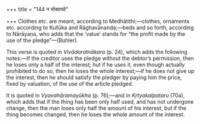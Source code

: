 +++
title = "144 न भोक्तव्यो"

+++
Clothes etc. are meant, according to Medhātithi;—clothes, ornaments etc.
according to Kullūka and Rāghavānanda;—beds and so forth, according to
Nārāyaṇa, who adds that the ‘value’ stands for “the profit made by the
use of the pledge”—(Buhler).

This verse is quoted in *Vivādaratnākara* (p. 24), which adds the
following notes:—If the creditor uses the pledge without the debtor’s
permission, then he loses only a half of the interest; hut if he uses
it, even though actually prohibited to do so, then he loses the whole
interest;—if he does not give up the interest, then he should satisfy
the pledger by paying him the price, fixed by valuation, of the use of
the article pledged.

It is quoted in *Vyavahāramayūkha* (p. 76);—and in *Kṛtyakalpataru*
(70a), which adds that if the thing has been only half used, and has not
undergone change, then the man loses only half the amount of his
interest, but if the thing becomes changed, then he loses the whole
amount of the interest.


